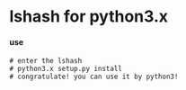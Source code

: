 # lshash for python3.x


#### use
```
# enter the lshash
# python3.x setup.py install
# congratulate! you can use it by python3!
```
